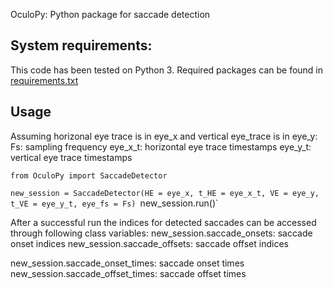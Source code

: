 OculoPy: Python package for saccade detection

## System requirements:
This code has been tested on Python 3. Required packages can be found in [requirements.txt](https://github.com/kkarbasi/OculoPy/blob/master/requirements.txt)

## Usage

Assuming horizonal eye trace is in eye_x and vertical eye_trace is in eye_y:
Fs: sampling frequency
eye_x_t: horizontal eye trace timestamps 
eye_y_t: vertical eye trace timestamps

`from OculoPy import SaccadeDetector`

`new_session = SaccadeDetector(HE = eye_x, t_HE = eye_x_t, VE = eye_y, t_VE = eye_y_t, eye_fs = Fs)
`new_session.run()`

After a successful run the indices for detected saccades can be accessed through following class variables:
new_session.saccade_onsets: saccade onset indices
new_session.saccade_offsets: saccade offset indices

new_session.saccade_onset_times: saccade onset times
new_session.saccade_offset_times: saccade offset times


 

